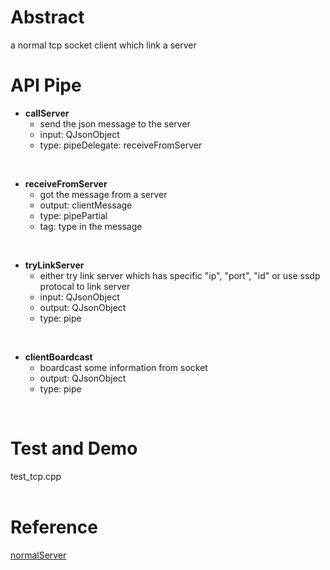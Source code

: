 # Abstract
a normal tcp socket client which link a server

# API Pipe
* **callServer**  
    - send the json message to the server  
    - input: QJsonObject  
    - type: pipeDelegate: receiveFromServer  
</br>

* **receiveFromServer**  
    - got the message from a server  
    - output: clientMessage  
    - type: pipePartial  
    - tag: type in the message  
</br>

* **tryLinkServer**  
    - either try link server which has specific "ip", "port", "id" or use ssdp protocal to link server  
    - input: QJsonObject  
    - output: QJsonObject  
    - type: pipe  
</br>

* **clientBoardcast**  
    - boardcast some information from socket  
    - output: QJsonObject  
    - type: pipe  
</br>

# Test and Demo
test_tcp.cpp  
</br>

# Reference
[normalServer](normalServer.md)